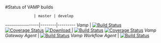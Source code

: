 #Status of VAMP builds

                 | master | develop 
-----------------|--------|---------
*Vamp*                  | [![Build Status](https://travis-ci.org/magneticio/vamp.svg?branch=master)](https://travis-ci.org/magneticio/vamp-core) [![Coverage Status](https://coveralls.io/repos/magneticio/vamp/badge.svg?branch=master)](https://coveralls.io/r/magneticio/vamp?branch=master) [ ![Download](https://api.bintray.com/packages/magnetic-io/downloads/vamp/images/download.svg) ](https://bintray.com/magnetic-io/downloads/vamp/_latestVersion)| [![Build Status](https://travis-ci.org/magneticio/vamp.svg?branch=develop)](https://travis-ci.org/magneticio/vamp) [![Coverage Status](https://coveralls.io/repos/magneticio/vamp/badge.svg?branch=develop)](https://coveralls.io/r/magneticio/vamp?branch=develop) 
*Vamp Gateway Agent*    | [![Build Status](https://travis-ci.org/magneticio/vamp-gateway-agent.svg?branch=master)](https://travis-ci.org/magneticio/vamp-gateway-agent)
*Vamp Workflow Agent*    | [![Build Status](https://travis-ci.org/magneticio/vamp-workflow-agent.svg?branch=master)](https://travis-ci.org/magneticio/vamp-workflow-agent)